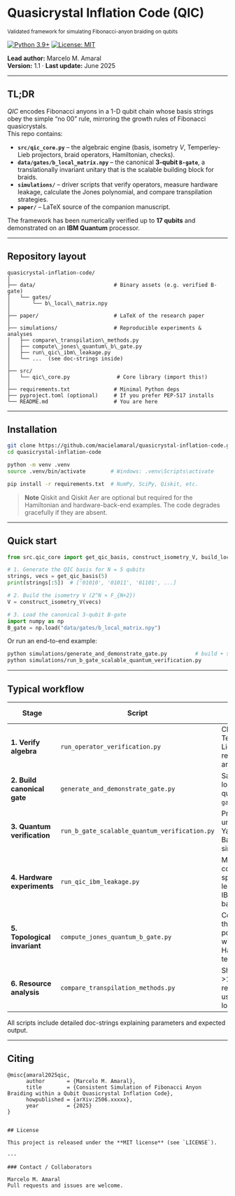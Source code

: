 # Quasicrystal Inflation Code (QIC)

<sub>Validated framework for simulating Fibonacci-anyon braiding on qubits</sub>

[![Python 3.9+](https://img.shields.io/badge/python-3.9%2B-blue.svg)](https://www.python.org)
[![License: MIT](https://img.shields.io/badge/license-MIT-green.svg)](LICENSE)

**Lead author:** Marcelo M. Amaral  
**Version:** 1.1 · **Last update:** June 2025

---

## TL;DR

*QIC* encodes Fibonacci anyons in a 1-D qubit chain whose basis strings obey the simple “no 00” rule, mirroring the growth rules of Fibonacci quasicrystals.  
This repo contains:

* **`src/qic_core.py`** – the algebraic engine (basis, isometry *V*, Temperley-Lieb projectors, braid operators, Hamiltonian, checks).  
* **`data/gates/b_local_matrix.npy`** – the canonical **3-qubit `B-gate`**, a translationally invariant unitary that is the scalable building block for braids.  
* **`simulations/`** – driver scripts that verify operators, measure hardware leakage, calculate the Jones polynomial, and compare transpilation strategies.  
* **`paper/`** – LaTeX source of the companion manuscript.

The framework has been numerically verified up to **17 qubits** and demonstrated on an **IBM Quantum** processor.

---

## Repository layout
```text
quasicrystal-inflation-code/
│
├── data/                         # Binary assets (e.g. verified B-gate)
│   └── gates/
│       └── b\_local\_matrix.npy
│
├── paper/                        # LaTeX of the research paper
│
├── simulations/                  # Reproducible experiments & analyses
│   ├── compare\_transpilation\_methods.py
│   ├── compute\_jones\_quantum\_b\_gate.py
│   ├── run\_qic\_ibm\_leakage.py
│   └── ...  (see doc-strings inside)
│
├── src/
│   └── qic\_core.py               # Core library (import this!)
│
├── requirements.txt              # Minimal Python deps
├── pyproject.toml (optional)     # If you prefer PEP-517 installs
└── README.md                     # You are here
```

---

## Installation

```bash
git clone https://github.com/macielamaral/quasicrystal-inflation-code.git
cd quasicrystal-inflation-code

python -m venv .venv
source .venv/bin/activate        # Windows: .venv\Scripts\activate

pip install -r requirements.txt  # NumPy, SciPy, Qiskit, etc.
````

> **Note**
> Qiskit and Qiskit Aer are optional but required for the Hamiltonian and hardware-back-end examples.
> The code degrades gracefully if they are absent.

---

## Quick start

```python
from src.qic_core import get_qic_basis, construct_isometry_V, build_local_projector_matrix

# 1. Generate the QIC basis for N = 5 qubits
strings, vecs = get_qic_basis(5)
print(strings[:5])  # ['01010', '01011', '01101', ...]

# 2. Build the isometry V (2^N × F_{N+2})
V = construct_isometry_V(vecs)

# 3. Load the canonical 3-qubit B-gate
import numpy as np
B_gate = np.load("data/gates/b_local_matrix.npy")
```

Or run an end-to-end example:

```bash
python simulations/generate_and_demonstrate_gate.py         # build + save B-gate
python simulations/run_b_gate_scalable_quantum_verification.py
```

---

## Typical workflow

| Stage                        | Script                                        | What it does                                         |
| ---------------------------- | --------------------------------------------- | ---------------------------------------------------- |
| **1. Verify algebra**        | `run_operator_verification.py`                | Checks Temperley-Lieb & braid relations for any *N*. |
| **2. Build canonical gate**  | `generate_and_demonstrate_gate.py`            | Saves the local 3-qubit `B-gate`.                    |
| **3. Quantum verification**  | `run_b_gate_scalable_quantum_verification.py` | Proves unitarity & Yang-Baxter via simulator.        |
| **4. Hardware experiments**  | `run_qic_ibm_leakage.py`                      | Measures code-space leakage on IBM backend.          |
| **5. Topological invariant** | `compute_jones_quantum_b_gate.py`             | Computes the Jones polynomial with Hadamard tests.   |
| **6. Resource analysis**     | `compare_transpilation_methods.py`            | Shows >10× depth reduction using the local gate.     |

All scripts include detailed doc-strings explaining parameters and expected output.

---

## Citing

```text
@misc{amaral2025qic,
      author       = {Marcelo M. Amaral},
      title        = {Consistent Simulation of Fibonacci Anyon Braiding within a Qubit Quasicrystal Inflation Code},
      howpublished = {arXiv:2506.xxxxx},
      year         = {2025}
}


## License

This project is released under the **MIT license** (see `LICENSE`).

---

### Contact / Collaborators

Marcelo M. Amaral
Pull requests and issues are welcome.

```
```